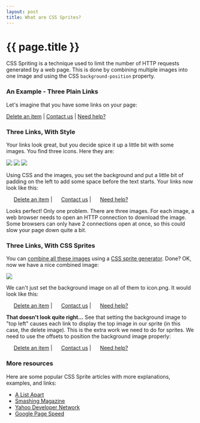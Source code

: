 ```yaml
---
layout: post
title: What are CSS Sprites?
---
```


{{ page.title }}
================


<style type='text/css' data-linked='sprite-demo'>

.sprite { background: url('icon.png') no-repeat top left; padding-left: 20px; line-height: 16px;  } 
.sprite.delete { background-position: 0px 0px;  } 
.sprite.group { background-position: 0px -26px;  } 
.sprite.help { background-position: 0px -52px;  } 

</style>

<style type='text/css' data-linked='nosprite-demo'>

.nosprite { padding-left: 20px; line-height:16px; background-repeat: no-repeat; }
.nosprite.help { background-image: url('help.png'); }
.nosprite.delete { background-image: url('delete.png'); }
.nosprite.group { background-image: url('group.png'); }

</style>

<p>
CSS Spriting is a technique used to limit the number of HTTP requests generated by a web page.  This is done by combining multiple images into one image and using the CSS <code>background-position</code> property.
</p>

<h3>An Example - Three Plain Links</h3>

<p>
Let's imagine that you have some links on your page:
</p>

<section class='demo viewsource'>
<a href='#'>Delete an item</a> |
<a href='#'>Contact us</a> |
<a href='#'>Need help?</a>
</section>

<h3>Three Links, With Style</h3>

<p>
Your links look great, but you decide spice it up a little bit with some images.  You find three icons.  Here they are:
</p>

<section class='demo images viewsource'>
<img src='delete.png' /> <img src='group.png' /> <img src='help.png' />
</section>

<p>
Using CSS and the images, you set the background and put a little bit of padding on the left to add some space before the text starts.  Your links now look like this:
</p>

<section id='nosprite-demo' class='demo viewsource'>
<a href='#' class='nosprite delete'>Delete an item</a> |
<a href='#' class='nosprite group'>Contact us</a> |
<a href='#' class='nosprite help'>Need help?</a>
</section>

<p>
Looks perfect!  Only one problem.  There are three images.  For each image, a web browser needs to open an HTTP connection to download the image.  Some browsers can only have 2 connections open at once, so this could slow your page down quite a bit.
</p>

<h3>Three Links, With CSS Sprites</h3>

<p>
You can <a href='<?=$docroot?>'>combine all these images</a> using a <a href='<?=$docroot?>'>CSS sprite generator</a>.  Done?  OK, now we have a nice combined image:
</p>

<section class='demo images viewsource'>
<img src='icon.png' />
</section>

<p>
We can't just set the background image on all of them to icon.png.  It would look like this:
</p>

<section class='demo viewsource'>
<a href='#' class='sprite'>Delete an item</a> |
<a href='#' class='sprite'>Contact us</a> |
<a href='#' class='sprite'>Need help?</a>
</section>

<p>
<strong>That doesn't look quite right...</strong> See that setting the background image to "top left" causes each link to display the top image in our sprite (in this case, the delete image).  This is the extra work we need to do for sprites.  We need to use the offsets to position the background image properly: 
</p>

<section id='sprite-demo' class='demo viewsource'>
<a href='#' class='sprite delete'>Delete an item</a> |
<a href='#' class='sprite group'>Contact us</a> |
<a href='#' class='sprite help'>Need help?</a>
</section>

<!--
<h3>Ready for more?</h3>
<p>
The article <a href='../how-to-use-css-sprites'>How To Use CSS Sprites</a> goes into more detail about a workflow to simplify your CSS sprite usage. 
</p>

<p>
If you want to <a href='<?=$docroot?>'>generate CSS sprites</a>, check out Instant Sprite.
</p>
-->

<h3>More resources</h3>
<p>Here are some popular CSS Sprite articles with more explanations, examples, and links:</p> 

<ul>
<li><a href='http://www.alistapart.com/articles/sprites'>A List Apart</a></li>
<li><a href='http://www.smashingmagazine.com/2009/04/27/the-mystery-of-css-sprites-techniques-tools-and-tutorials/'>Smashing Magazine</a></li>
<li><a href='http://developer.yahoo.com/performance/rules.html'>Yahoo Developer Network</a></li>
<li><a href='http://code.google.com/speed/page-speed/docs/rtt.html#SpriteImages'>Google Page Speed</a></li>
</ul>

